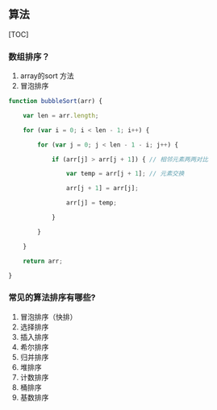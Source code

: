 ## 算法





[TOC]

### 数组排序？

1. array的sort  方法
2. 冒泡排序



```js
function bubbleSort(arr) {

​    var len = arr.length;

​    for (var i = 0; i < len - 1; i++) {

​        for (var j = 0; j < len - 1 - i; j++) {

​            if (arr[j] > arr[j + 1]) { // 相邻元素两两对比   

​                var temp = arr[j + 1]; // 元素交换   

​                arr[j + 1] = arr[j];

​                arr[j] = temp;

​            }

​        }

​    }

​    return arr;

}
```





### 常见的算法排序有哪些?

1. 冒泡排序（快排）
2. 选择排序
3. 插入排序
4. 希尔排序
5. 归并排序
6. 堆排序
7. 计数排序
8. 桶排序
9. 基数排序